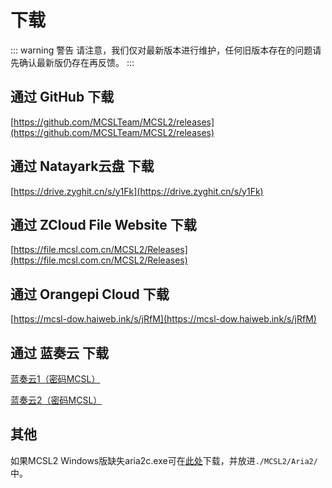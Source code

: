 # 下载

::: warning 警告
请注意，我们仅对最新版本进行维护，任何旧版本存在的问题请先确认最新版仍存在再反馈。
:::

## 通过 GitHub 下载

[https://github.com/MCSLTeam/MCSL2/releases](https://github.com/MCSLTeam/MCSL2/releases)

## 通过 Natayark云盘 下载  

[https://drive.zyghit.cn/s/y1Fk](https://drive.zyghit.cn/s/y1Fk)

## 通过 ZCloud File Website 下载  

[https://file.mcsl.com.cn/MCSL2/Releases](https://file.mcsl.com.cn/MCSL2/Releases)

## 通过 Orangepi Cloud 下载  

[https://mcsl-dow.haiweb.ink/s/jRfM](https://mcsl-dow.haiweb.ink/s/jRfM)

## 通过 蓝奏云 下载

[蓝奏云1（密码MCSL）](https://lxht.lanzoum.com/b01edy9tg)

[蓝奏云2（密码MCSL）](https://lxht.lanzoux.com/b01edy9tg)

## 其他  

如果MCSL2 Windows版缺失aria2c.exe可在[此处](hhttps://file.mcsl.com.cn/MCSL2/Resources/aria2c.exe)下载，并放进`./MCSL2/Aria2/`中。
